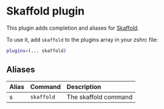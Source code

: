 # Skaffold plugin

This plugin adds completion and aliases for [Skaffold](https://skaffold.dev/).

To use it, add `skaffold` to the plugins array in your zshrc file:

```zsh
plugins=(... skaffold)
```

## Aliases

| Alias   | Command                             | Description                                                                                      |
|:--------|:------------------------------------|:-------------------------------------------------------------------------------------------------|
| s       | `skaffold`                          | The skaffold command                                                                             |
